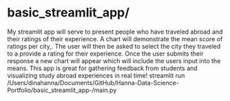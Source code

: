 # basic_streamlit_app/
My streamlit app will serve to present people who have traveled abroad and their ratings of their experience. A chart will demonstrate the mean score of ratings per city,. The user will then be asked to select the city they traveled to a provide a rating for their experience. Once the user submits their response a new chart will appear which will include the users input into the means. This app is great for gathering feedback from students and visualizing study abroad experiences in real time! streamlit run /Users/dinahanna/Documents/GitHub/Hanna-Data-Science-Portfolio/basic_streamlit_app-/main.py

